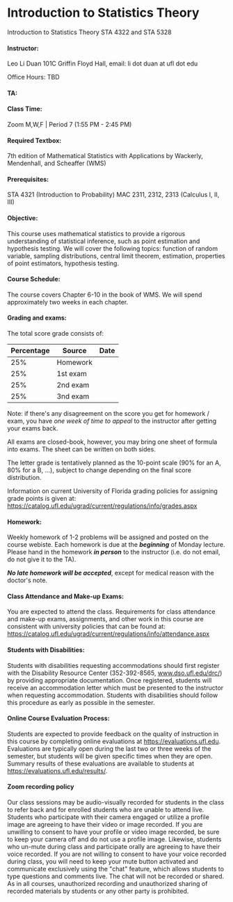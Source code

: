 # Introduction to Statistics Theory

Introduction to Statistics Theory STA 4322 and STA 5328

#### Instructor:

Leo Li Duan
101C Griffin Floyd Hall,
email: li dot duan at ufl dot edu

Office Hours:
TBD

#### TA:

#### Class Time:

Zoom
M,W,F | Period 7 (1:55 PM - 2:45 PM)

#### Required Textbox:

7th edition of Mathematical Statistics with Applications by Wackerly, Mendenhall, and Scheaffer (WMS)

#### Prerequisites:
STA 4321 (Introduction to Probability) 
MAC 2311, 2312, 2313 (Calculus I, II, III)

#### Objective:
This course uses mathematical statistics to provide a rigorous understanding of statistical inference, such as point estimation and hypothesis testing. We will cover the following topics: function of random variable, sampling distributions, central limit theorem, estimation, properties of point estimators, hypothesis testing.

#### Course Schedule:
The course covers Chapter 6-10 in the book of WMS. We will spend approximately two weeks in each chapter.

#### Grading and exams:
The total score grade consists of:

| Percentage | Source | Date |
| ---- | ----------------- | ------------------------------- |
| 25%  | Homework          |                                 |
| 25%  | 1st exam |  |
| 25%  | 2nd exam | |
| 25%  | 3nd exam |   |


Note: if there's any disagreement on the score you get for homework / exam, you have *one week of time to appeal* to the instructor after getting your exams back.


All exams are closed-book, however, you may bring one sheet of formula into exams. The sheet can be written on both sides.

The letter grade is tentatively planned as the 10-point scale (90% for an A, 80% for a B, ...), subject to change depending on the final score distribution.

Information on current University of Florida grading policies for assigning grade points is given at:
   https://catalog.ufl.edu/ugrad/current/regulations/info/grades.aspx

#### Homework:

Weekly homework of 1-2 problems will be assigned and posted on the course webiste. Each homework is due at the ***beginning*** of Monday lecture. Please hand in the homework ***in person*** to the instructor (i.e. do not email, do not give it to the TA).

***No late homework will be accepted***, except for medical reason with the doctor's note. 

#### Class Attendance and Make-up Exams:

You are expected to attend the class. Requirements for class attendance and make-up exams, assignments, and other work in this course are consistent with university policies that can be found at:
   https://catalog.ufl.edu/ugrad/current/regulations/info/attendance.aspx

#### Students with Disabilities:
Students with disabilities requesting accommodations should first register with the Disability Resource Center (352-392-8565, www.dso.ufl.edu/drc/) by providing appropriate documentation. Once registered, students will receive an accommodation letter which must be presented to the instructor when requesting accommodation. Students with disabilities should follow this procedure as early as possible in the semester.

#### Online Course Evaluation Process:
Students are expected to provide feedback on the quality of instruction in this course by completing online evaluations at https://evaluations.ufl.edu. Evaluations are typically open during the last two or three weeks of the semester, but students will be given specific times when they are open. Summary results of these evaluations are available to students at https://evaluations.ufl.edu/results/.

#### Zoom recording policy

Our class sessions may be audio-visually recorded for students in the class to refer back and for enrolled students who are unable to attend live. Students who participate with their camera engaged or utilize a profile image are agreeing to have their video or image recorded.  If you are unwilling to consent to have your profile or video image recorded, be sure to keep your camera off and do not use a profile image. Likewise, students who un-mute during class and participate orally are agreeing to have their voice recorded.  If you are not willing to consent to have your voice recorded during class, you will need to keep your mute button activated and communicate exclusively using the "chat" feature, which allows students to type questions and comments live. The chat will not be recorded or shared. As in all courses, unauthorized recording and unauthorized sharing of recorded materials by students or any other party is prohibited.

